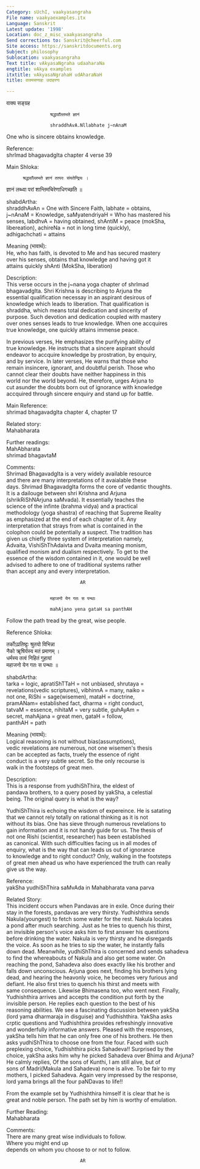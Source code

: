 ```yaml
---
Category: sUchI, vaakyasangraha
File name: vaakyaexamples.itx
Language: Sanskrit
Latest update: '1998'
Location: doc_z_misc_vaakyasangraha
Send corrections to: Sanskrit@cheerful.com
Site access: https://sanskritdocuments.org
Subject: philosophy
Sublocation: vaakyasangraha
Text title: vAkyasaNgraha udaaharaNa
engtitle: vAkya examples
itxtitle: vAkyasaNgrahaH udAharaNaH
title: वाक्यसण्ग्रहः उदाहरणः

---
```

  
 वाक्य सङ्ग्रह   
  
                    श्रद्धावाँल्लभते ज्ञानं  
  
                    shraddhAvA.Nllabhate j~nAnaM  
  
One who is sincere obtains knowledge.  
  
 Reference:    
shrImad bhagavadgIta chapter 4 verse 39  
  
 Main Shloka:    
  
  
          श्रद्धावाँल्लभते ज्ञानं तत्परः संयतेन्द्रियः ।  
ज्ञानं लब्ध्वा परां शान्तिमचिरेणाधिगच्छति ॥  
  
  
  
 shabdArtha:    
shraddhAvAn = One with Sincere Faith, labhate = obtains,  
j~nAnaM = Knowledge, saMyatendriyaH = Who has mastered his  
senses, labdhvA = having obtained, shAntiM = peace (mokSha,  
libereation), achireNa = not in long time (quickly),  
adhigachchati = attains  
  
 Meaning (भावार्थ):    
He, who has faith, is devoted to Me and has secured mastery  
over his senses, obtains that knowledge and having got it  
attains quickly shAnti (MokSha, liberation)  
  
 Description:    
This verse occurs in the j~nana yoga chapter of shrImad  
bhagavadgIta.  Shri Krishna is describing to Arjuna the  
essential qualification necessay in an aspirant desirous of  
knowledge which leads to liberation.  That qualification is  
shraddha, which means total dedication and sincerity of  
purpose.  Such devotion and dedication coupled with mastery  
over ones senses leads to true knowledge. When one accquires  
true knowledge, one quickly attains immense peace.  
  
In previous verses, He emphasizes the purifying ability of  
true knowledge. He instructs that a sincere aspirant should  
endeavor to accquire knowledge by prostration, by enquiry,  
and by service. In later verses, He warns that those who  
remain insincere, ignorant, and doubtful perish. Those who  
cannot clear their doubts have neither happiness in this  
world nor the world beyond. He, therefore, urges Arjuna to  
cut asunder the doubts born out of ignorance with knowledge  
accquired through sincere enquiry and stand up for battle.  
  
 Main Reference:    
shrimad bhagavadgIta chapter 4, chapter 17  
  
 Related story:    
Mahabharata  
  
 Further readings:    
MahAbharata  
shrimad bhagavtaM  
  
 Comments:    
Shrimad BhagavadgIta is a very widely available resource  
and there are many interpretations of it avaialable these  
days. Shrimad BhagavadgIta forms the core of vedantic thoughts.  
It is a dailouge between shri Krishna and Arjuna  
(shrikRiShNArjuna saMvada).  It essentially teaches the  
science of the infinte (brahma vidya) and a practical  
methodology (yoga shastra) of reaching that Supreme Reality  
as emphasized at the end of each chapter of it. Any  
interpretation that strays from what is contained in the  
colophon could be potentially a suspect. The tradition has  
given us chiefly three system of interpretation namely,  
Advaita, VishiShThAdaivta and Dvaita meaning monism,  
qualified monism and dualism respectively.  To get to the  
essence of the wisdom contained in it, one would be well  
advised to adhere to one of traditional systems rather  
than accept any and every interpretation.  
  
                               AR  
  
  
                    महाजनो येन गतः स पन्थाः  
  
                    mahAjano yena gataH sa panthAH  
  
Follow the path tread by the great, wise people.  
  
 Reference Shloka:    
  
तर्कोऽप्रतिष्ट्टः श्रुतयो विभिन्ना  
     नैको ॠषिर्यस्य मतं प्रमाणम् ।  
धर्मस्य तत्वं निहितं गुहायां  
               महाजनो येन गतः स पन्थाः ॥  
  
  
  
 shabdArtha:    
tarka = logic, apratiShTTaH = not unbiased, shrutaya =  
revelations(vedic scriptures), vibhinnA = many, naiko =  
not one, RiShi = sage(wisemen), mataH = doctrine,  
pramANam= established fact, dharma = right conduct,  
tatvaM = essence, nihitaM = very subtle, guhAyAm =  
secret, mahAjana = great men, gataH = follow,  
panthAH = path  
  
 Meaning (भावार्थ):    
Logical reasoning is not without bias(assumptions),  
vedic revelations are numerous, not one wisemen's thesis  
can be accepted as facts, truely the essence of right  
conduct is a very subtle secret.  So the only recourse is  
walk in the footsteps of great men.  
  
 Description:    
This is a response from yudhiShThira, the eldest of  
pandava brothers, to a query posed by yakSha, a celestial  
being. The original query is what is the way?  
  
YudhiShThira is echoing the wisdom of expereince. He is satating  
that we cannot rely totally on rational thinking as it is not  
without its bias. One has sieve through numerous revelations to  
gain information and it is not handy guide for us. The thesis of  
not one Rishi (scientist, researcher) has been established  
as canonical. With such difficulties facing us in all modes of  
enquiry, what is the way that can leads us out of ignorance  
to knowledge and to right conduct? Only, walking in the footsteps  
of great men ahead us who have experienced the truth can really  
give us the way.  
  
 Reference:    
yakSha yudhiShThira saMvAda in Mahabharata vana parva  
  
 Related Story:    
This incident occurs when Pandavas are in exile.  Once during their  
stay in the forests, pandavas are very thirsty.  Yudhishthira sends  
Nakula(youngest) to fetch some water for the rest.  Nakula locates  
a pond after much searching.  Just as he tries to quench his thirst,  
an invisible person's voice asks him to first answer his questions  
before drinking the water.  Nakula is very thirsty and he disregards  
the voice.  As soon as he tries to sip the water, he instantly falls  
down dead.  Meanwhile, yudhiShThira is concerned and sends sahadeva  
to find the whereabouts of Nakula and also get some water.  On  
reaching the pond, Sahadeva also does exactly like his brother and  
falls down unconscious.  Arjuna goes next, finding his brothers lying  
dead, and hearing the heavonly voice, he becomes very furious and  
defiant.  He also first tries to quench his thirst and meets with  
same consequence.  Likewise Bhimasena too, who went next. Finally,  
Yudhishthira arrives and accepts the condition put forth by the  
invisible person.   He  replies each question to the best of his  
reasoning abilities.  We see a fascinating discussion between yakSha  
(lord yama dharmaraja in disguise) and Yudhishthira.  YakSha asks  
crptic questions and Yudhishthira provides refreshingly innovative  
and wonderfully informative answers.  Pleased with the responses,  
yakSha tells him that he can only free one of his brothers. He then  
asks yudhiShThira to choose one from the four. Faced with such  
preplexing choice, Yudhishthira picks Sahadeva!! Surprised by the  
choice, yakSha asks him why he picked Sahadeva over Bhima and Arjuna?  
He calmly replies, Of the sons of Kunthi, I am still alive, but of  
sons of Madri(Makula and Sahadeva) none is alive.  To be fair to my  
mothers, I picked Sahadeva.   Again very impressed by the response,  
lord yama brings all the four paNDavas to life!!  
  
From the example set by Yudhishthira himself it is clear that he is  
great and noble person. The path set by him is worthy of emulation.  
  
 Further Reading:    
Mahabharata  
  
 Comments:    
There are many great wise individuals to follow.  
Where you might end up  
depends on whom you choose to or not to follow.  
  
                               AR  
  
  
  
  
